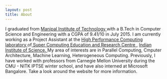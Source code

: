 ```yaml
---
layout: post
title: About
---
```


I graduated from <a href = "http://manipal.edu/mu.html"> Manipal Institute of Technology </a> with a B.Tech in Computer Science and Engineering with a CGPA of 9.41/10 in July 2015. I am currently working as a Project Assistant at the <a href= "http://hpc.serc.iisc.ernet.in/"> High Performance Computing laboratory </a> of<a href = "http://www.serc.iisc.in/"> Super Computing Education and Research Centre </a>, <a href = "http://www.iisc.ernet.in/">Indian Institute of Science. </a> My area of interests are in Parallel Computing, Cmputer Architecture, Machine Learning, Heterogeneous Computing. Previously, I have worked with professors from Carnegie Mellon University  during the CMU - NITK IPTSE winter school, and have also interned at Microsoft Bangalore. Take a look around the website for more information.

